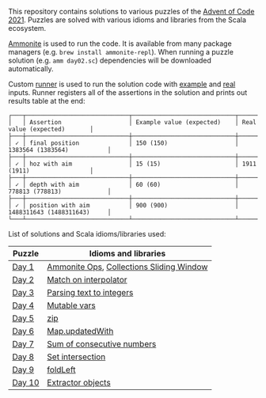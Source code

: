 This repository contains solutions to various puzzles of the [Advent of Code 2021][aoc2021].
Puzzles are solved with various idioms and libraries from the Scala ecosystem.

[Ammonite][amm] is used to run the code.
It is available from many package managers (e.g. `brew install ammonite-repl`).
When running a puzzle solution (e.g. `amm day02.sc`) dependencies will be downloaded automatically.

Custom [runner](runner.sc) is used to run the solution code with [example](day02-ex.txt) and [real](day02.txt) inputs.
Runner registers all of the assertions in the solution and prints out results table at the end:

```
┌───┬─────────────────────────────┬─────────────────────────────┬─────────────────────────────┐
│   │ Assertion                   │ Example value (expected)    │ Real value (expected)       │
├───┼─────────────────────────────┼─────────────────────────────┼─────────────────────────────┤
│ ✓ │ final position              │ 150 (150)                   │ 1383564 (1383564)           │
├───┼─────────────────────────────┼─────────────────────────────┼─────────────────────────────┤
│ ✓ │ hoz with aim                │ 15 (15)                     │ 1911 (1911)                 │
├───┼─────────────────────────────┼─────────────────────────────┼─────────────────────────────┤
│ ✓ │ depth with aim              │ 60 (60)                     │ 778813 (778813)             │
├───┼─────────────────────────────┼─────────────────────────────┼─────────────────────────────┤
│ ✓ │ position with aim           │ 900 (900)                   │ 1488311643 (1488311643)     │
└───┴─────────────────────────────┴─────────────────────────────┴─────────────────────────────┘
```

List of solutions and Scala idioms/libraries used:

| Puzzle              | Idioms and libraries                                                   |
| ------------------- | ---------------------------------------------------------------------- |
| [Day 1](day01.sc)   | [Ammonite Ops][amm-ops], [Collections Sliding Window][subsets]         |
| [Day 2](day02.sc)   | [Match on interpolator][match-interp]                                  |
| [Day 3](day03.sc)   | [Parsing text to integers][parse-int]                                  |
| [Day 4](day04.sc)   | [Mutable vars][vars]                                                   |
| [Day 5](day05.sc)   | [zip][]                                                                |
| [Day 6](day06.sc)   | [Map.updatedWith][updated-with]                                        |
| [Day 7](day07.sc)   | [Sum of consecutive numbers][sum-cons]                                 |
| [Day 8](day08.sc)   | [Set intersection][sum-cons]                                           |
| [Day 9](day09.sc)   | [foldLeft][fold-left]                                                  |
| [Day 10](day10.sc)  | [Extractor objects][extractor]                                         |

[aoc2021]:      https://adventofcode.com/2021
[amm]:          https://ammonite.io/
[amm-ops]:      https://ammonite.io/#Operations
[subsets]:      https://alvinalexander.com/scala/how-to-split-sequences-subsets-groupby-partition-scala-cookbook/
[match-interp]: https://cucumbersome.net/2020/11/28/four-new-features-of-scala-2-13-releases-that-you-probably-missed/#2130-s-interpolator-on-pattern-matching
[parse-int]:    https://docs.oracle.com/en/java/javase/11/docs/api/java.base/java/lang/Integer.html#parseInt(java.lang.String,int)
[vars]:         https://docs.scala-lang.org/overviews/scala-book/two-types-variables.html
[zip]:          https://alvinalexander.com/scala/how-to-merge-sequential-collection-pairs-zip-unzip-scala-cookbook/
[updated-with]: https://www.scala-lang.org/api/2.13.x/scala/collection/immutable/Map.html#updatedWith[V1%3E:V](key:K)(remappingFunction:Option[V]=%3EOption[V1]):CC[K,V1]
[sum-cons]:     https://math.stackexchange.com/questions/1100897/sum-of-consecutive-numbers
[sets]:         https://alvinalexander.com/scala/union-intersection-difference-scala-sets/
[fold-left]:    http://allaboutscala.com/tutorials/chapter-8-beginner-tutorial-using-scala-collection-functions/scala-foldleft-example/
[extractor]:    https://docs.scala-lang.org/tour/extractor-objects.html
